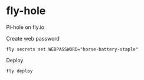 # fly-hole

Pi-hole on fly.io

Create web password

```shell
fly secrets set WEBPASSWORD="horse-battery-staple"
```

Deploy

```shell
fly deploy
```
